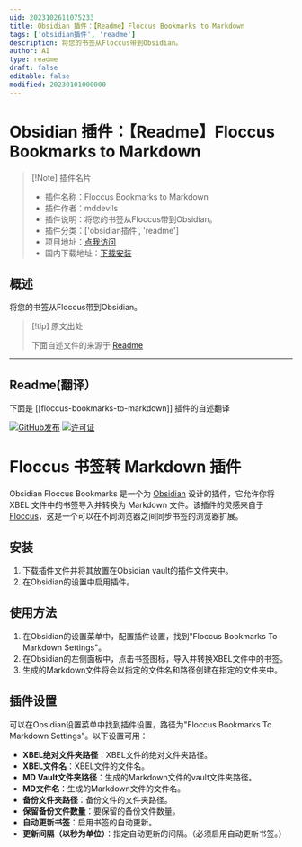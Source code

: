 ```yaml
---
uid: 2023102611075233
title: Obsidian 插件：【Readme】Floccus Bookmarks to Markdown
tags: ['obsidian插件', 'readme']
description: 将您的书签从Floccus带到Obsidian。
author: AI
type: readme
draft: false
editable: false
modified: 20230101000000
---
```


# Obsidian 插件：【Readme】Floccus Bookmarks to Markdown

> [!Note] 插件名片
> - 插件名称：Floccus Bookmarks to Markdown
> - 插件作者：mddevils
> - 插件说明：将您的书签从Floccus带到Obsidian。
> - 插件分类：['obsidian插件', 'readme']
> - 项目地址：[点我访问](https://github.com/mddevils/floccus-bookmarks-to-markdown)
> - 国内下载地址：[下载安装](https://pkmer.cn/products/plugin/pluginMarket/?floccus-bookmarks-to-markdown)

## 概述

将您的书签从Floccus带到Obsidian。



> [!tip] 原文出处
> 
>下面自述文件的来源于 [Readme](https://ghproxy.net/https://raw.githubusercontent.com/mddevils/floccus-bookmarks-to-markdown/main/README.md)
> 

---

## Readme(翻译）

下面是 [[floccus-bookmarks-to-markdown]] 插件的自述翻译


[![GitHub发布](https://img.shields.io/github/release/mddevils/floccus-bookmarks-to-markdown?include_prereleases=&sort=semver&color=blue)](https://github.com/mddevils/floccus-bookmarks-to-markdown/releases/)
[![许可证](https://img.shields.io/badge/License-MIT-blue)](#license)
# Floccus 书签转 Markdown 插件

Obsidian Floccus Bookmarks 是一个为 [Obsidian](https://obsidian.md/) 设计的插件，它允许你将 XBEL 文件中的书签导入并转换为 Markdown 文件。该插件的灵感来自于 [Floccus](https://floccus.org/)，这是一个可以在不同浏览器之间同步书签的浏览器扩展。
## 安装

1. 下载插件文件并将其放置在Obsidian vault的插件文件夹中。
2. 在Obsidian的设置中启用插件。
## 使用方法

1. 在Obsidian的设置菜单中，配置插件设置，找到"Floccus Bookmarks To Markdown Settings"。
2. 在Obsidian的左侧面板中，点击书签图标，导入并转换XBEL文件中的书签。
3. 生成的Markdown文件将会以指定的文件名和路径创建在指定的文件夹中。
## 插件设置

可以在Obsidian设置菜单中找到插件设置，路径为"Floccus Bookmarks To Markdown Settings"。以下设置可用：

- **XBEL绝对文件夹路径**：XBEL文件的绝对文件夹路径。
- **XBEL文件名**：XBEL文件的文件名。
- **MD Vault文件夹路径**：生成的Markdown文件的vault文件夹路径。
- **MD文件名**：生成的Markdown文件的文件名。
- **备份文件夹路径**：备份文件的文件夹路径。
- **保留备份文件数量**：要保留的备份文件数量。
- **自动更新书签**：启用书签的自动更新。
- **更新间隔（以秒为单位）**：指定自动更新的间隔。（必须启用自动更新书签。）



